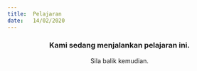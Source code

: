 ```yaml
---
title:  Pelajaran
date:   14/02/2020
---
```


### <center>Kami sedang menjalankan pelajaran ini.</center>
<center>Sila balik kemudian.</center>